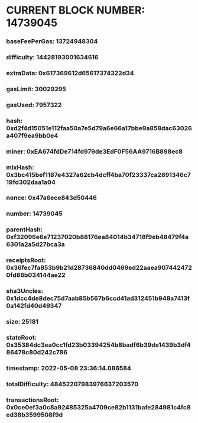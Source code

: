 # CURRENT BLOCK NUMBER: 14739045

### baseFeePerGas: 13724948304
### difficulty: 14428193001634616
### extraData: 0x617369612d65617374322d34
### gasLimit: 30029295
### gasUsed: 7957322
### hash: 0xd2f4d15051e112faa50a7e5d79a6e66a17bbe9a858dac63026a407f9ea9bb0e4
### miner: 0xEA674fdDe714fd979de3EdF0F56AA9716B898ec8
### mixHash: 0x3bc415bef1187e4327a62cb4dcff4ba70f23337ca2891346c719fd302daa1a04
### nonce: 0x47a6ece843d50446
### number: 14739045
### parentHash: 0xf32096e6e71237020b88176ea84014b34718f9eb48479f4a6301a2a5d27bca3a
### receiptsRoot: 0x36fec7fa853b9b21d28736840dd0469ed22aaea9074424720fd86b034144ae22
### sha3Uncles: 0x1dcc4de8dec75d7aab85b567b6ccd41ad312451b948a7413f0a142fd40d49347
### size: 25181
### stateRoot: 0x35384dc3ea0cc1fd23b03394254b8badf6b39de1439b3df486478c80d242c786
### timestamp: 2022-05-08 23:36:14.086584
### totalDifficulty: 48452207983976637203570
### transactionsRoot: 0x0ce0ef3a0c8a92485325a4709ce82b1131bafe284981c4fc8ed38b3599508f9d
